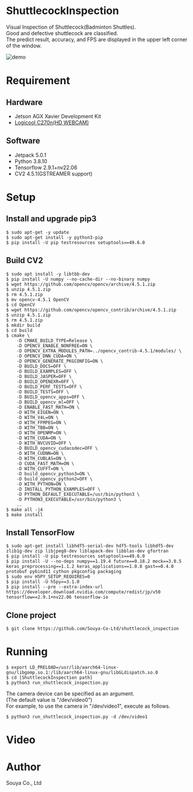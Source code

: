 
# ShuttlecockInspection
Visual Inspection of Shuttlecock(Badminton Shuttles).  
Good and defective shuttlecock are classified.  
The predict result, accuracy, and FPS are displayed in the upper left corner of the window.  

![demo](https://github.com/Souya-Co-Ltd/shuttlecock_inspection/blob/main/imgs/demo.gif)

# Requirement
## Hardware
* Jetson AGX Xavier Development Kit
* [Logicool C270n(HD WEBCAM)](https://www.logicool.co.jp/ja-jp/products/webcams/hd-webcam-c270n.960-001265.html)

## Software
* Jetpack 5.0.1
* Python 3.8.10
* Tensorflow 2.9.1+nv22.06
* CV2 4.5.1(GSTREAMER support)

# Setup
## Install and upgrade pip3
```console
$ sudo apt-get -y update
$ sudo apt-get install -y python3-pip
$ pip install -U pip testresources setuptools==49.6.0
```

## Build CV2
```console
$ sudo apt install -y libtbb-dev
$ pip install -U numpy --no-cache-dir --no-binary numpy
$ wget https://github.com/opencv/opencv/archive/4.5.1.zip
$ unzip 4.5.1.zip
$ rm 4.5.1.zip
$ mv opencv-4.5.1 OpenCV
$ cd OpenCV
$ wget https://github.com/opencv/opencv_contrib/archive/4.5.1.zip
$ unzip 4.5.1.zip
$ rm 4.5.1.zip
$ mkdir build
$ cd build
$ cmake \
    -D CMAKE_BUILD_TYPE=Release \
    -D OPENCV_ENABLE_NONFREE=ON \
    -D OPENCV_EXTRA_MODULES_PATH=../opencv_contrib-4.5.1/modules/ \
    -D OPENCV_DNN_CUDA=ON \
    -D OPENCV_GENERATE_PKGCONFIG=ON \
    -D BUILD_DOCS=OFF \
    -D BUILD_EXAMPLES=OFF \
    -D BUILD_JASPER=OFF \
    -D BUILD_OPENEXR=OFF \
    -D BUILD_PERF_TESTS=OFF \
    -D BUILD_TESTS=OFF \
    -D BUILD_opencv_apps=OFF \
    -D BUILD_opencv_ml=OFF \
    -D ENABLE_FAST_MATH=ON \
    -D WITH_EIGEN=ON \
    -D WITH_V4L=ON \
    -D WITH_FFMPEG=ON \
    -D WITH_TBB=ON \
    -D WITH_OPENMP=ON \
    -D WITH_CUDA=ON \
    -D WITH_NVCUVID=OFF \
    -D BUILD_opencv_cudacodec=OFF \
    -D WITH_CUDNN=ON \
    -D WITH_CUBLAS=ON \
    -D CUDA_FAST_MATH=ON \
    -D WITH_CUFFT=ON \
    -D build_opencv_python3=ON \
    -D build_opencv_python2=OFF \
    -D WITH_PYTHON=ON \
    -D INSTALL_PYTHON_EXAMPLES=OFF \
    -D PYTHON_DEFAULT_EXECUTABLE=/usr/bin/python3 \
    -D PYTHON3_EXECUTABLE=/usr/bin/python3 \
    ..
$ make all -j4
$ make install
```

## Install TensorFlow
```console
$ sudo apt-get install libhdf5-serial-dev hdf5-tools libhdf5-dev zlib1g-dev zip libjpeg8-dev liblapack-dev libblas-dev gfortran
$ pip install -U pip testresources setuptools==49.6.0
$ pip install -U --no-deps numpy==1.19.4 future==0.18.2 mock==3.0.5 keras_preprocessing==1.1.2 keras_applications==1.0.8 gast==0.4.0 protobuf pybind11 cython pkgconfig packaging
$ sudo env H5PY_SETUP_REQUIRES=0
$ pip install -U h5py==3.1.0
$ pip install --pre --extra-index-url https://developer.download.nvidia.com/compute/redist/jp/v50 tensorflow==2.9.1+nv22.06 tensorflow-io
```

## Clone project
```console
$ git clone https://github.com/Souya-Co-Ltd/shuttlecock_inspection
```

# Running
```console
$ export LD_PRELOAD=/usr/lib/aarch64-linux-gnu/libgomp.so.1:/lib/aarch64-linux-gnu/libGLdispatch.so.0
$ cd [ShuttlecockInspection path]
$ python3 run_shuttlecock_inspection.py
```

The camera device can be specified as an argument.  
(The default value is "/dev/video0")  
For example, to use the camera in "/dev/video1", execute as follows.  
```
$ python3 run_shuttlecock_inspection.py -d /dev/video1
```

# Video


# Author
Souya Co., Ltd
